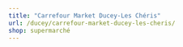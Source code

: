 ```yaml
---
title: "Carrefour Market Ducey-Les Chéris"
url: /ducey/carrefour-market-ducey-les-cheris/
shop: supermarché
---
```

